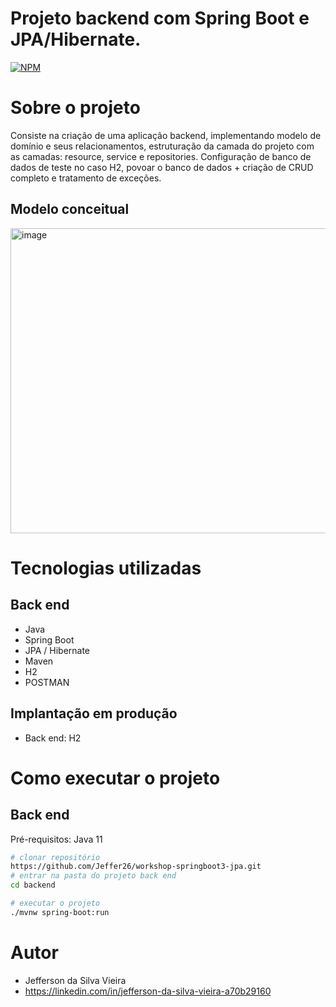 # Projeto backend com Spring Boot e JPA/Hibernate.
[![NPM](https://img.shields.io/npm/l/react)](https://github.com/Jeffer26/workshop-springboot3-jpa/blob/main/LICENSE) 

# Sobre o projeto

Consiste na criação de uma aplicação backend, implementando modelo de domínio e seus relacionamentos, estruturação da camada do projeto com as camadas: resource, service e repositories.
Configuração de banco de dados de teste no caso H2, povoar o banco de dados + criação de CRUD completo e tratamento de exceções.

## Modelo conceitual
<img width="1138" height="488" alt="image" src="https://github.com/user-attachments/assets/db9a6be1-fcb0-4edd-8349-d92c556fc318" />

# Tecnologias utilizadas
## Back end
- Java
- Spring Boot
- JPA / Hibernate
- Maven
- H2
- POSTMAN
## Implantação em produção
- Back end: H2
# Como executar o projeto

## Back end
Pré-requisitos: Java 11

```bash
# clonar repositório
https://github.com/Jeffer26/workshop-springboot3-jpa.git
# entrar na pasta do projeto back end
cd backend

# executar o projeto
./mvnw spring-boot:run
```
# Autor

- Jefferson da Silva Vieira
- https://linkedin.com/in/jefferson-da-silva-vieira-a70b29160

